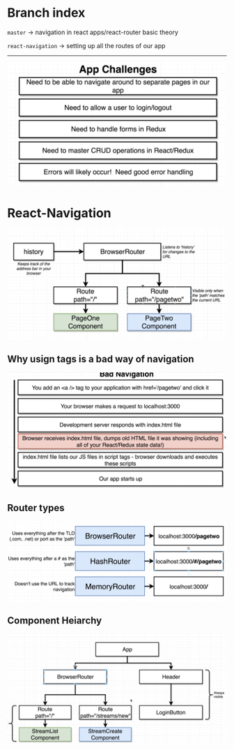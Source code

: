# Branch index

`master` -> navigation in react apps/react-router basic theory

`react-navigation` -> setting up all the routes of our app

<hr>

<img src='./README.assets/Screenshot 2020-10-01 150518.png'>

# React-Navigation

<img src='./README.assets/Screenshot 2020-10-01 155303.png'>

## Why usign <a> tags is a bad way of navigation

<img src='./README.assets/Screenshot 2020-10-01 173628.png'>

## Router types

<img src='./README.assets/router types.png'>

## Component Heiarchy

<img src='./README.assets/header.png'>
